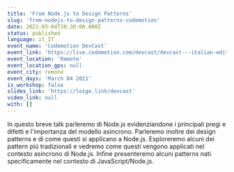```yaml
---
title: 'From Node.js to Design Patterns'
slug: 'from-nodejs-to-design-patterns-codemotion'
date: 2021-03-04T20:30:00.000Z
status: published
language: it_IT
event_name: 'Codemotion DevCast'
event_link: 'https://live.codemotion.com/devcast/devcast---italian-edition-04032021'
event_location: 'Remote'
event_location_gps: null
event_city: remote
event_days: 'March 04 2021'
is_workshop: false
slides_link: 'https://loige.link/devcast'
video_link: null
with: []
---
```


In questo breve talk parleremo di Node.js evidenziandone i principali pregi e difetti e l'importanza del modello asincrono. Parleremo inoltre dei design patterns e di come questi si applicano a Node.js. Esploreremo alcuni dei pattern piú tradizionali e vedremo come questi vengono applicati nel contesto asincrono di Node.js. Infine presenteremo alcuni patterns nati specificamente nel contesto di JavaScript/Node.js.
